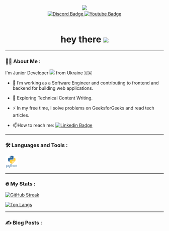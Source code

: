 <div id="header" align="center">
  <img src="https://imgur.com/MHa6GDj" width="100"/>
  <div id="badges">
  <a href="your-linkedin-URL">
    <img src="https://img.shields.io/badge/Discord-blue?style=for-the-badge&logo=discord&logoColor=white" alt="Discord Badge"/>
  </a>
  <a href="https://www.youtube.com/@haldirtv8544">
    <img src="https://img.shields.io/badge/YouTube-red?style=for-the-badge&logo=youtube&logoColor=white" alt="Youtube Badge"/>
  </a>
  </div>
  <img src="https://komarev.com/ghpvc/?username=your-github-haldirtv&style=flat-square&color=blue" alt=""/>
  <h1>
    hey there
    <img src="https://media.giphy.com/media/hvRJCLFzcasrR4ia7z/giphy.gif" width="30px"/>
  </h1>
</div>

---

### :woman_technologist: About Me :
I'm Junior Developer <img src="https://media.giphy.com/media/WUlplcMpOCEmTGBtBW/giphy.gif" width="30"> from Ukraine 🇺🇦
- :telescope: I’m working as a Software Engineer and contributing to frontend and backend for building web applications.

- :seedling: Exploring Technical Content Writing.

- :zap: In my free time, I solve problems on GeeksforGeeks and read tech articles.

- :mailbox:How to reach me: [![Linkedin Badge](https://img.shields.io/badge/-kakbar-blue?style=flat&logo=Linkedin&logoColor=white)](your-linkedin-url)

---

### :hammer_and_wrench: Languages and Tools :
<div>
  <img src="https://github.com/devicons/devicon/blob/master/icons/python/python-original-wordmark.svg" title="Python" alt="Python" width="40" height="40"/>&nbsp;
</div>

---

### :fire: My Stats :
[![GitHub Streak](http://github-readme-streak-stats.herokuapp.com?user=your-github-haldirtv&theme=dark&background=000000)](https://git.io/streak-stats)

[![Top Langs](https://github-readme-stats.vercel.app/api/top-langs/?username=your-github-haldirtv&layout=compact&theme=vision-friendly-dark)](https://github.com/haldirtv/github-readme-stats)

---

### :writing_hand: Blog Posts :
<!-- BLOG-POST-LIST:START -->
<!-- BLOG-POST-LIST:END -->


